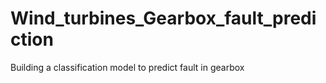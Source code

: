 # Wind_turbines_Gearbox_fault_prediction
Building a classification model to predict fault in gearbox

